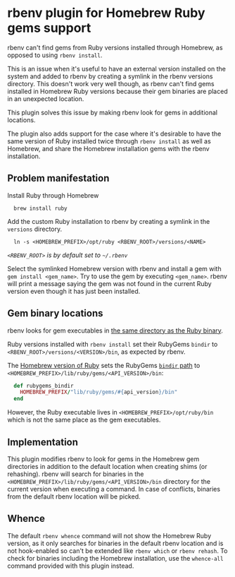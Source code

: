 # rbenv plugin for Homebrew Ruby gems support

rbenv can't find gems from Ruby versions installed through Homebrew, as opposed to using `rbenv install`.

This is an issue when it's useful to have an external version installed on the system and added to rbenv by creating a symlink in the rbenv versions directory.
This doesn't work very well though, as rbenv can't find gems installed in Homebrew Ruby versions because their gem binaries are placed in an unexpected location.

This plugin solves this issue by making rbenv look for gems in additional locations.

The plugin also adds support for the case where it's desirable to have the same version of Ruby installed twice through `rbenv install` as well as Homebrew, and share the Homebrew installation gems with the rbenv installation.

## Problem manifestation

Install Ruby through Homebrew

```shell script
  brew install ruby
```

Add the custom Ruby installation to rbenv by creating a symlink in the `versions` directory.

```shell script
  ln -s <HOMEBREW_PREFIX>/opt/ruby <RBENV_ROOT>/versions/<NAME>
```

_`<RBENV_ROOT>` is by default set to `~/.rbenv`_

Select the symlinked Homebrew version with rbenv and install a gem with `gem install <gem_name>`. Try to use the gem by executing `<gem_name>`.
rbenv will print a message saying the gem was not found in the current Ruby version even though it has just been installed.  

## Gem binary locations

rbenv looks for gem executables in [the same directory as the Ruby binary](https://github.com/rbenv/rbenv/blob/c879cb0f2fb2b01c6ee73cdfb25c90d139febda9/libexec/rbenv-which#L43).

Ruby versions installed with `rbenv install` set their RubyGems `bindir` to `<RBENV_ROOT>/versions/<VERSION>/bin`, as expected by rbenv.

The [Homebrew version of Ruby](https://github.com/Homebrew/homebrew-core/blob/master/Formula/ruby.rb) sets the RubyGems [`bindir` path](https://github.com/Homebrew/homebrew-core/blob/master/Formula/ruby.rb#L40-L42) to `<HOMEBREW_PREFIX>/lib/ruby/gems/<API_VERSION>/bin`:

```ruby
  def rubygems_bindir
    HOMEBREW_PREFIX/"lib/ruby/gems/#{api_version}/bin"
  end
```

However, the Ruby executable lives in `<HOMEBREW_PREFIX>/opt/ruby/bin` which is not the same place as the gem executables. 

## Implementation

This plugin modifies rbenv to look for gems in the Homebrew gem directories in addition to the default location when creating shims (or rehashing). rbenv will search for binaries in the `<HOMEBREW_PREFIX>/lib/ruby/gems/<API_VERSION>/bin` directory for the current version when executing a command.
In case of conflicts, binaries from the default rbenv location will be picked.

## Whence

The default `rbenv whence` command will not show the Homebrew Ruby version, as it only searches for binaries in the default rbenv location and is not hook-enabled so can't be extended like `rbenv which` or `rbenv rehash`.
To check for binaries including the Homebrew installation, use the `whence-all` command provided with this plugin instead.